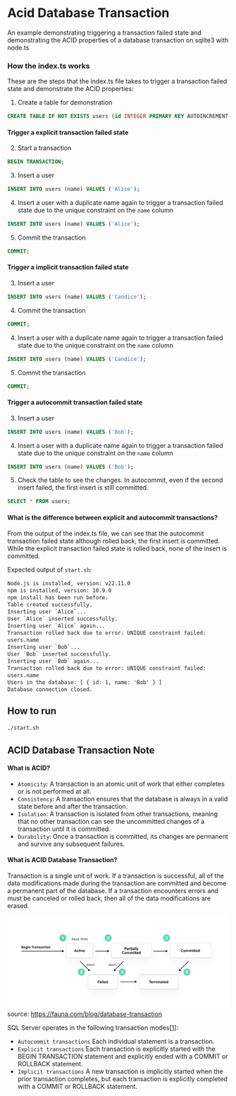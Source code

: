 # Acid Database Transaction
An example demonstrating triggering a transaction failed state and demonstrating the ACID properties of a database transaction on sqlite3 with node.ts

### How the index.ts works
These are the steps that the index.ts file takes to trigger a transaction failed state and demonstrate the ACID properties:
1. Create a table for demonstration
```SQL
CREATE TABLE IF NOT EXISTS users (id INTEGER PRIMARY KEY AUTOINCREMENT, name VARCHAR(255) NOT NULL UNIQUE);
```
#### Trigger a explicit transaction failed state
2. Start a transaction
```SQL
BEGIN TRANSACTION;
```
3. Insert a user
```SQL
INSERT INTO users (name) VALUES ('Alice');
```
4. Insert a user with a duplicate name again to trigger a transaction failed state due to the unique constraint on the `name` column
```SQL
INSERT INTO users (name) VALUES ('Alice');
```
5. Commit the transaction
```SQL
COMMIT;
```
#### Trigger a implicit transaction failed state
3. Insert a user
```SQL
INSERT INTO users (name) VALUES ('Candice');
```
4. Commit the transaction
```SQL
COMMIT;
```
4. Insert a user with a duplicate name again to trigger a transaction failed state due to the unique constraint on the `name` column
```SQL
INSERT INTO users (name) VALUES ('Candice');
```
5. Commit the transaction
```SQL
COMMIT;
```
#### Trigger a autocommit transaction failed state
3. Insert a user
```SQL
INSERT INTO users (name) VALUES ('Bob');
```
4. Insert a user with a duplicate name again to trigger a transaction failed state due to the unique constraint on the `name` column
```SQL
INSERT INTO users (name) VALUES ('Bob');
```
5. Check the table to see the changes. In autocommit, even if the second insert failed, the first insert is still committed.
```SQL
SELECT * FROM users;
```
#### What is the difference between explicit and autocommit transactions?
From the output of the index.ts file, we can see that the autocommit transaction failed state although rolled back, the first insert is committed. While the explicit transaction failed state is rolled back, none of the insert is committed.

Expected output of `start.sh`:
```
Node.js is installed, version: v22.11.0
npm is installed, version: 10.9.0
npm install has been run before.
Table created successfully.
Inserting user `Alice`...
User `Alice` inserted successfully.
Inserting user `Alice` again...
Transaction rolled back due to error: UNIQUE constraint failed: users.name
Inserting user `Bob`...
User `Bob` inserted successfully.
Inserting user `Bob` again...
Transaction rolled back due to error: UNIQUE constraint failed: users.name
Users in the database: [ { id: 1, name: 'Bob' } ]
Database connection closed.
```

## How to run
```bash
./start.sh
```

## ACID Database Transaction Note
#### What is ACID?
- `Atomicity`: A transaction is an atomic unit of work that either completes or is not performed at all.
- `Consistency`: A transaction ensures that the database is always in a valid state before and after the transaction.
- `Isolation`: A transaction is isolated from other transactions, meaning that no other transaction can see the uncommitted changes of a transaction until it is committed.
- `Durability`: Once a transaction is committed, its changes are permanent and survive any subsequent failures.

#### What is ACID Database Transaction?
Transaction is a single unit of work. If a transaction is successful, all of the data modifications made during the transaction are committed and become a permanent part of the database. If a transaction encounters errors and must be canceled or rolled back, then all of the data modifications are erased.

![ACID Database Transaction](./assets/transaction_states.png)
source: https://fauna.com/blog/database-transaction

SQL Server operates in the following transaction modes[[1](https://learn.microsoft.com/en-us/sql/t-sql/language-elements/transactions-transact-sql?view=sql-server-ver16)]:
- `Autocommit transactions`
Each individual statement is a transaction.
- `Explicit transactions`
Each transaction is explicitly started with the BEGIN TRANSACTION statement and explicitly ended with a COMMIT or ROLLBACK statement.
- `Implicit transactions`
A new transaction is implicitly started when the prior transaction completes, but each transaction is explicitly completed with a COMMIT or ROLLBACK statement.